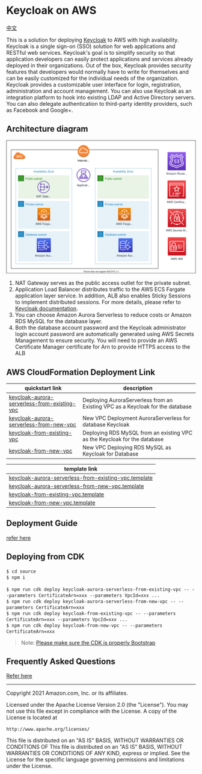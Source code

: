 # Keycloak on AWS

[中文](./README.zh.md)

This is a solution for deploying [Keycloak](https://www.keycloak.org/) to AWS with high availability. Keycloak is a single sign-on (SSO) solution for web applications and RESTful web services. Keycloak's goal is to simplify security so that application developers can easily protect applications and services already deployed in their organizations. Out of the box, Keycloak provides security features that developers would normally have to write for themselves and can be easily customized for the individual needs of the organization. Keycloak provides a customizable user interface for login, registration, administration and account management. You can also use Keycloak as an integration platform to hook into existing LDAP and Active Directory servers. You can also delegate authentication to third-party identity providers, such as Facebook and Google+.

## Architecture diagram

![architecture](assets/01-keycloak-on-aws-architecture.svg)

1. NAT Gateway serves as the public access outlet for the private subnet.
2. Application Load Balancer distributes traffic to the AWS ECS Fargate application layer service. In addition, ALB also enables Sticky Sessions to implement distributed sessions. For more details, please refer to [Keycloak documentation](https://www.keycloak.org/docs/latest/server_installation/index.html#sticky-sessions).
3. You can choose Amazon Aurora Serverless to reduce costs or Amazon RDS MySQL for the database layer.
4. Both the database account password and the Keycloak administrator login account password are automatically generated using AWS Secrets Management to ensure security.
You will need to provide an AWS Certificate Manager certificate for Arn to provide HTTPS access to the ALB

## AWS CloudFormation Deployment Link

| quickstart link                                                                                                                                                                                                                                          | description                                                                    |
| -------------------------------------------------------------------------------------------------------------------------------------------------------------------------------------------------------------------------------------------------------- | ------------------------------------------------------------------------------ |
| [keycloak-aurora-serverless-from-existing-vpc](https://console.aws.amazon.com/cloudformation/home#/stacks/quickcreate?templateUrl=https://aws-gcr-solutions.s3.amazonaws.com/keycloakonaws/latest/keycloak-aurora-serverless-from-existing-vpc.template) | Deploying AuroraServerless from an Existing VPC as a Keycloak for the database |
| [keycloak-aurora-serverless-from-new-vpc](https://console.aws.amazon.com/cloudformation/home#/stacks/quickcreate?templateUrl=https://aws-gcr-solutions.s3.amazonaws.com/keycloakonaws/latest/keycloak-aurora-serverless-from-new-vpc.template)           | New VPC Deployment AuroraServerless for database Keycloak                      |
| [keycloak-from-existing-vpc](https://console.aws.amazon.com/cloudformation/home#/stacks/quickcreate?templateUrl=https://aws-gcr-solutions.s3.amazonaws.com/keycloakonaws/latest/keycloak-from-existing-vpc.template)                                     | Deploying RDS MySQL from an existing VPC as the Keycloak for the database      |
| [keycloak-from-new-vpc](https://console.aws.amazon.com/cloudformation/home#/stacks/quickcreate?templateUrl=https://aws-gcr-solutions.s3.amazonaws.com/keycloakonaws/latest/keycloak-from-new-vpc.template)                                               | New VPC Deploying RDS MySQL as Keycloak for Database                           |


| template link                                                                                                                                                                       |
| ------------------------------------------------------------------------------------------------------------------------------------------------------------------------------ |
| [keycloak-aurora-serverless-from-existing-vpc.template](https://aws-gcr-solutions.s3.amazonaws.com/keycloakonaws/latest/keycloak-aurora-serverless-from-existing-vpc.template) |
| [keycloak-aurora-serverless-from-new-vpc.template](https://aws-gcr-solutions.s3.amazonaws.com/keycloakonaws/latest/keycloak-aurora-serverless-from-new-vpc.template)           |
| [keycloak-from-existing-vpc.template](https://aws-gcr-solutions.s3.amazonaws.com/keycloakonaws/latest/keycloak-from-existing-vpc.template)                                     |
| [keycloak-from-new-vpc.template](https://aws-gcr-solutions.s3.amazonaws.com/keycloakonaws/latest/keycloak-from-new-vpc.template)                                               |

## Deployment Guide

[refer here](./doc/DEPLOYMENT_GUIDE.md)

## Deploying from CDK

```shell
$ cd source
$ npm i

$ npm run cdk deploy keycloak-aurora-serverless-from-existing-vpc -- --parameters CertificateArn=xxx --parameters VpcId=xxx ...
$ npm run cdk deploy keycloak-aurora-serverless-from-new-vpc -- --parameters CertificateArn=xxx
$ npm run cdk deploy keycloak-from-existing-vpc -- --parameters CertificateArn=xxx --parameters VpcId=xxx ...
$ npm run cdk deploy keycloak-from-new-vpc -- --parameters CertificateArn=xxx
```

> Note: [Please make sure the CDK is properly Bootstrap](https://docs.aws.amazon.com/cdk/latest/guide/bootstrapping.html)

## Frequently Asked Questions

[Refer here](./doc/FAQ.md)

***

Copyright 2021 Amazon.com, Inc. or its affiliates.

Licensed under the Apache License Version 2.0 (the "License"). You may not use this file except in compliance with the License. A copy of the License is located at

    http://www.apache.org/licenses/

This file is distributed on an "AS IS" BASIS, WITHOUT WARRANTIES OR CONDITIONS OF This file is distributed on an "AS IS" BASIS, WITHOUT WARRANTIES OR CONDITIONS OF ANY KIND, express or implied. See the License for the specific language governing permissions and limitations under the License.
